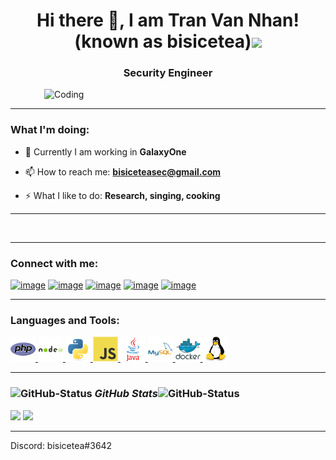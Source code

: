 <h1 align="center">Hi there 👋, I am Tran Van Nhan! (known as bisicetea)<img height="40" src="https://cdn3.emoji.gg/emojis/5625_remspin.gif"></h1>
<h3 align="center">Security Engineer</h3>
<img align="right" alt="Coding" width="400" src="https://user-images.githubusercontent.com/78724676/107845321-998ad500-6e00-11eb-8f60-a90db837bdb2.gif" style="vertical-align:middle;margin:0px 50px">
<br>
<hr>
<h3 align="left"><b>What I'm doing:</b></h3>

- 🌁 Currently I am working in **GalaxyOne**

- 📫 How to reach me: **bisiceteasec@gmail.com**

- ⚡ What I like to do: **Research, singing, cooking**
<hr>
<br>
<hr>
<h3 align="left">Connect with me:</h3>
<div align="left">

[![image](https://img.shields.io/badge/LinkedIn-0077B5?style=for-the-badge&logo=linkedin&logoColor=white)](https://www.linkedin.com/in/bisicetea/)
[![image](https://img.shields.io/badge/Twitter-1DA1F2?style=for-the-badge&logo=twitter&logoColor=white)](https://twitter.com/bisicetea)
[![image](https://img.shields.io/badge/Gmail-D14836?style=for-the-badge&logo=gmail&logoColor=white)](mailto:bisicetea@gmail.com)
[![image](https://img.shields.io/badge/blogger-996699?style=for-the-badge&logo=blogger&logoColor=white)](https://hackmd.io/@bisicetea)
[![image](https://img.shields.io/badge/Telegram-3399FF?style=for-the-badge&logo=Telegram&logoColor=white)](https://t.me/bisicetea)
</div>

<hr>

<h3 align="left">Languages and Tools:</h3>
<p align="left">
  <a href="https://www.php.net/docs.php" target="_blank"> 
    <img src="https://raw.githubusercontent.com/devicons/devicon/master/icons/php/php-original.svg" alt="php" width="40" height="40"/> 
  </a>
  <a href="https://nodejs.org/en/docs/" target="_blank"> 
    <img src="https://raw.githubusercontent.com/devicons/devicon/master/icons/nodejs/nodejs-original-wordmark.svg" alt="nodejs" width="40" height="40"/> 
  </a> 
  <a href="https://www.python.org" target="_blank"> 
    <img src="https://raw.githubusercontent.com/devicons/devicon/master/icons/python/python-original.svg" alt="python" width="40" height="40"/> 
  </a>  
  <a href="https://developer.mozilla.org/en-US/docs/Web/JavaScript" target="_blank"> 
    <img src="https://raw.githubusercontent.com/devicons/devicon/master/icons/javascript/javascript-original.svg" alt="javascript" width="40" height="40"/> 
  </a>
  <a href="https://docs.oracle.com/en/java/" target="_blank"> 
    <img src="https://raw.githubusercontent.com/devicons/devicon/master/icons/java/java-original-wordmark.svg" alt="java" width="40" height="40"/> 
  </a>
  <a href="https://dev.mysql.com/doc/" target="_blank"> 
    <img src="https://raw.githubusercontent.com/devicons/devicon/master/icons/mysql/mysql-original-wordmark.svg" alt="mysql" width="40" height="40"/> 
  </a>
  <a href="https://docs.docker.com/" target="_blank"> 
    <img src="https://raw.githubusercontent.com/devicons/devicon/master/icons/docker/docker-original-wordmark.svg" alt="docker" width="40" height="40"/> 
  </a>
  <a href="https://www.linux.org/" target="_blank"> 
    <img src="https://raw.githubusercontent.com/devicons/devicon/master/icons/linux/linux-original.svg" alt="linux" width="40" height="40"/> 
  </a> 
</p>

<hr>

<h3 align="left">
 <img src="https://media.giphy.com/media/8UHRm5oY4k4FDxq5QG/giphy.gif" width="30px" alt="GitHub-Status"/>&nbsp;<i><b>GitHub Stats</b></i><img src="https://media.giphy.com/media/8UHRm5oY4k4FDxq5QG/giphy.gif" width="30px" alt="GitHub-Status"/></h3>
<p align= "left">
  <img height= "150" src="https://github-readme-stats.vercel.app/api?username=DauHoangTai&theme=react&show_icons=true&include_all_commits=true" />
  <img height= "150" src="https://github-readme-stats.vercel.app/api/top-langs/?username=DauHoangTai&theme=react&layout=compact" />
</p>

------
Discord: bisicetea#3642
